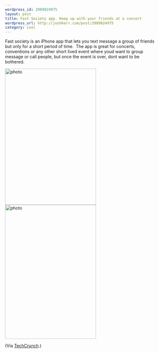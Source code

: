 ```yaml
--- 
wordpress_id: 2089024975
layout: post
title: Fast Society app. Keep up with your friends at a concert
wordpress_url: http://joshkerr.com/post/2089024975
category: cool
---
```

<p>Fast society is an iPhone app that lets you text message a group of friends but only for a short period of time.  The app is great for concerts, conventions or any other short lived event where youd want to group message or call people, but once the event is over, dont want to be bothered.</p>
<p><a href="http://tctechcrunch.files.wordpress.com/2010/10/photo1.png"><img height="450" width="300" src="http://tctechcrunch.files.wordpress.com/2010/10/photo1.png?w=300&amp;h=450" title="photo"/></a> <a href="http://tctechcrunch.files.wordpress.com/2010/10/photo.png"><img height="443" width="300" src="http://tctechcrunch.files.wordpress.com/2010/10/photo.png?w=300&amp;h=443" title="photo"/></a></p>
<p>(Via <a href="http://techcrunch.com">TechCrunch</a>.)</p>

